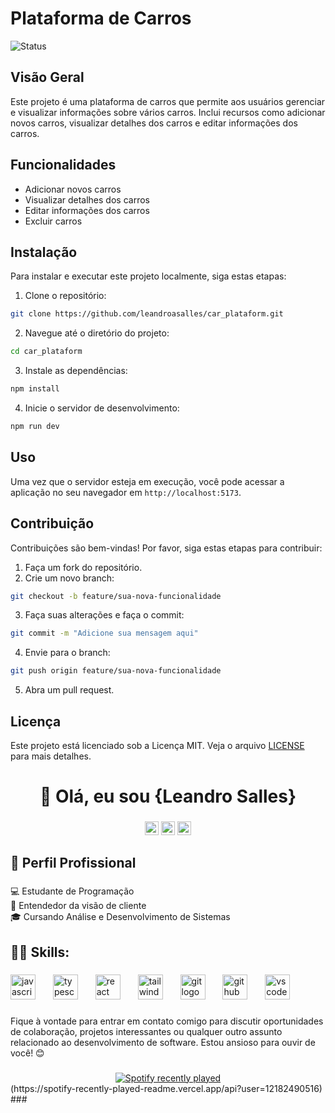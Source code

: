 # Plataforma de Carros

![Status](https://img.shields.io/badge/status-in%20development-yellow)

## Visão Geral

Este projeto é uma plataforma de carros que permite aos usuários gerenciar e visualizar informações sobre vários carros. Inclui recursos como adicionar novos carros, visualizar detalhes dos carros e editar informações dos carros.

## Funcionalidades

- Adicionar novos carros
- Visualizar detalhes dos carros
- Editar informações dos carros
- Excluir carros

## Instalação

Para instalar e executar este projeto localmente, siga estas etapas:

1. Clone o repositório:

```sh
git clone https://github.com/leandroasalles/car_plataform.git
```

2. Navegue até o diretório do projeto:

```sh
cd car_plataform
```

3. Instale as dependências:

```sh
npm install
```

4. Inicie o servidor de desenvolvimento:

```sh
npm run dev
```

## Uso

Uma vez que o servidor esteja em execução, você pode acessar a aplicação no seu navegador em `http://localhost:5173`.

## Contribuição

Contribuições são bem-vindas! Por favor, siga estas etapas para contribuir:

1. Faça um fork do repositório.
2. Crie um novo branch:

```sh
git checkout -b feature/sua-nova-funcionalidade
```

3. Faça suas alterações e faça o commit:

```sh
git commit -m "Adicione sua mensagem aqui"
```

4. Envie para o branch:

```sh
git push origin feature/sua-nova-funcionalidade
```

5. Abra um pull request.

## Licença

Este projeto está licenciado sob a Licença MIT. Veja o arquivo [LICENSE](LICENSE) para mais detalhes.

<h1 align="center">👋 Olá, eu sou {Leandro Salles}</h1>

###

<div align="center">
  <img src="https://img.shields.io/static/v1?message=LinkedIn&logo=linkedin&label=&color=0077B5&logoColor=white&labelColor=&style=for-the-badge" height="22" alt="linkedin logo"  />
  <img src="https://img.shields.io/static/v1?message=Discord&logo=discord&label=&color=7289DA&logoColor=white&labelColor=&style=for-the-badge" height="22" alt="discord logo"  />
  <img src="https://img.shields.io/static/v1?message=Instagram&logo=instagram&label=&color=E4405F&logoColor=white&labelColor=&style=for-the-badge" height="22" alt="instagram logo"  />
</div>

###

<h2 align="left">💼 Perfil Profissional</h2>

###

<p align="left">💻 Estudante de Programação<br>🌱 Entendedor da visão de cliente<br>🎓 Cursando Análise e Desenvolvimento de Sistemas</p>

###

<h2 align="left">👨‍💻 Skills:</h2>

###

<div align="left">
  <img src="https://cdn.jsdelivr.net/gh/devicons/devicon/icons/javascript/javascript-original.svg" height="40" alt="javascript logo"  />
  <img width="20" />
  <img src="https://cdn.jsdelivr.net/gh/devicons/devicon/icons/typescript/typescript-original.svg" height="40" alt="typescript logo"  />
  <img width="20" />
  <img src="https://cdn.jsdelivr.net/gh/devicons/devicon/icons/react/react-original.svg" height="40" alt="react logo"  />
  <img width="20" />
  <img src="https://cdn.simpleicons.org/tailwindcss/06B6D4" height="40" alt="tailwindcss logo"  />
  <img width="20" />
  <img src="https://cdn.jsdelivr.net/gh/devicons/devicon/icons/git/git-original.svg" height="40" alt="git logo"  />
  <img width="20" />
  <img src="https://skillicons.dev/icons?i=github" height="40" alt="github logo"  />
  <img width="20" />
  <img src="https://cdn.jsdelivr.net/gh/devicons/devicon/icons/vscode/vscode-original.svg" height="40" alt="vscode logo"  />
</div>

###

<p align="left">Fique à vontade para entrar em contato comigo para discutir oportunidades de colaboração, projetos interessantes ou qualquer outro assunto relacionado ao desenvolvimento de software. Estou ansioso para ouvir de você! 😊</p>

###

<div align="center">
  <a href="https://open.spotify.com/user/Leandro Salles">
    <img src="https://spotify-recently-played-readme.vercel.app/api?user=Leandro%20Salles&count=1&unique=true" alt="Spotify recently played"  />
  </a>
</div>
(https://spotify-recently-played-readme.vercel.app/api?user=12182490516)
###
